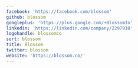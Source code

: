 ```yaml
---
facebook: 'https://facebook.com/blossom'
github: blossom
googleplus: 'https://plus.google.com/+BlossomIo'
linkedin: 'https://linkedin.com/company/2297910'
logohandle: blossomco
sort: blossom
title: Blossom
twitter: blossom
website: 'https://blossom.co/'
---
```

